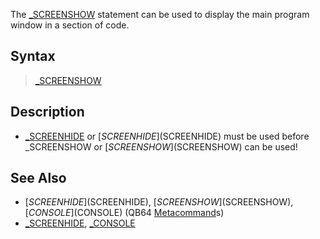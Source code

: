 The [_SCREENSHOW](_SCREENSHOW) statement can be used to display the main program window in a section of code.

## Syntax

> [_SCREENSHOW](_SCREENSHOW)

## Description

* [_SCREENHIDE](_SCREENHIDE) or [$SCREENHIDE]($SCREENHIDE) must be used before _SCREENSHOW or [$SCREENSHOW]($SCREENSHOW) can be used!

## See Also

* [$SCREENHIDE]($SCREENHIDE), [$SCREENSHOW]($SCREENSHOW), [$CONSOLE]($CONSOLE) (QB64 [Metacommand](Metacommand)s)
* [_SCREENHIDE](_SCREENHIDE), [_CONSOLE](_CONSOLE)
